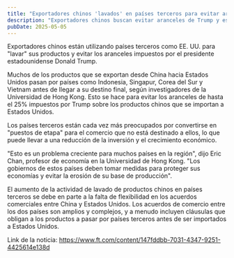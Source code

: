 ```yaml
---
title: "Exportadores chinos 'lavados' en países terceros para evitar aranceles de Trump"
description: "Exportadores chinos buscan evitar aranceles de Trump y están utilizando países terceros como EE. UU."
pubDate: 2025-05-05
---
```


Exportadores chinos están utilizando países terceros como EE. UU. para "lavar" sus productos y evitar los aranceles impuestos por el presidente estadounidense Donald Trump.

Muchos de los productos que se exportan desde China hacia Estados Unidos pasan por países como Indonesia, Singapur, Corea del Sur y Vietnam antes de llegar a su destino final, según investigadores de la Universidad de Hong Kong. Esto se hace para evitar los aranceles de hasta el 25% impuestos por Trump sobre los productos chinos que se importan a Estados Unidos.

Los países terceros están cada vez más preocupados por convertirse en "puestos de etapa" para el comercio que no está destinado a ellos, lo que puede llevar a una reducción de la inversión y el crecimiento económico.

"Esto es un problema creciente para muchos países en la región", dijo Eric Chan, profesor de economía en la Universidad de Hong Kong. "Los gobiernos de estos países deben tomar medidas para proteger sus economías y evitar la erosión de su base de producción".

El aumento de la actividad de lavado de productos chinos en países terceros se debe en parte a la falta de flexibilidad en los acuerdos comerciales entre China y Estados Unidos. Los acuerdos de comercio entre los dos países son amplios y complejos, y a menudo incluyen cláusulas que obligan a los productos a pasar por países terceros antes de ser importados a Estados Unidos.

Link de la noticia: https://www.ft.com/content/147fddbb-7031-4347-9251-4425614e138d